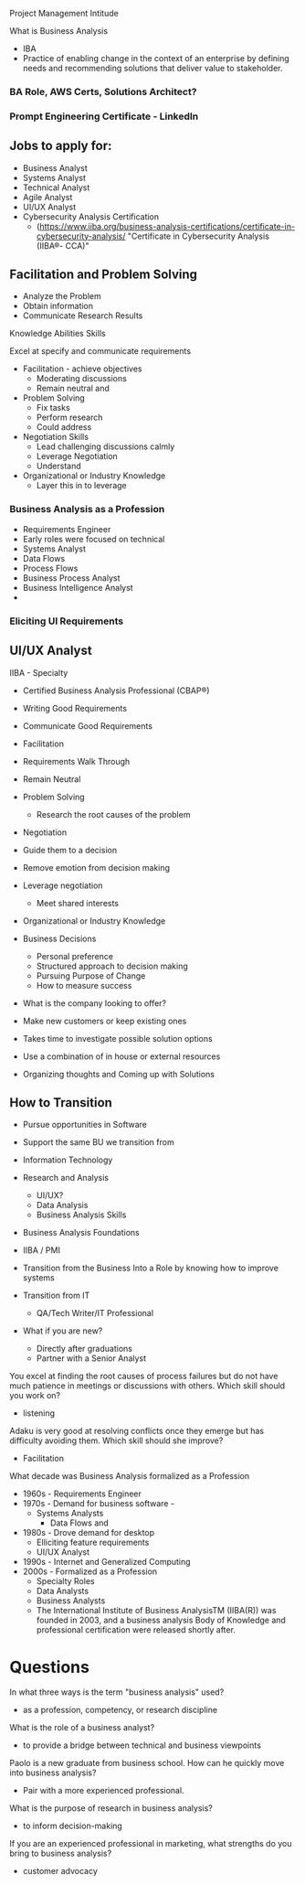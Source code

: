 
Project Management Intitude

What is Business Analysis

- IBA
- Practice of enabling change in the context of an enterprise by defining needs and recommending solutions that deliver value to stakeholder.

### BA Role, AWS Certs, Solutions Architect?

### Prompt Engineering Certificate - LinkedIn


## Jobs to apply for:
- Business Analyst 
- Systems Analyst
- Technical Analyst
- Agile Analyst
- UI/UX Analyst
- Cybersecurity Analysis Certification
	- (https://www.iiba.org/business-analysis-certifications/certificate-in-cybersecurity-analysis/ "Certificate in Cybersecurity Analysis (IIBA®- CCA)"

## Facilitation and Problem Solving
- Analyze the Problem
- Obtain information
- Communicate Research Results


Knowledge 
Abilities
Skills

Excel at specify and communicate requirements
- Facilitation - achieve objectives
	- Moderating discussions
	- Remain neutral and 
- Problem Solving
	- Fix tasks 
	- Perform research
	- Could address
- Negotiation Skills
	- Lead challenging discussions calmly
	- Leverage Negotiation
	- Understand
- Organizational or Industry Knowledge
	- Layer this in to leverage




### Business Analysis as a Profession

- Requirements Engineer
- Early roles were focused on technical
- Systems Analyst
- Data Flows 
- Process Flows
- Business Process Analyst
- Business Intelligence Analyst
- 

### Eliciting UI Requirements

## UI/UX Analyst


IIBA - Specialty

-   Certified Business Analysis Professional (CBAP®)

- Writing Good Requirements
- Communicate Good Requirements
- Facilitation
- Requirements Walk Through
- Remain Neutral
- Problem Solving
	- Research the root causes of the problem
- Negotiation
- Guide them to a decision
- Remove emotion from decision making 
- Leverage negotiation
	- Meet shared interests
- Organizational or Industry Knowledge

- Business Decisions
	- Personal preference
	- Structured approach to decision making
	- Pursuing Purpose of Change
	- How to measure success
- What is the company looking to offer?
- Make new customers or keep existing ones
- Takes time to investigate possible solution options
- Use a combination of in house or external resources
- Organizing thoughts and Coming up with Solutions

## How to Transition
- Pursue opportunities in Software
- Support the same BU we transition from
- Information Technology
- Research and Analysis
	- UI/UX?
	- Data Analysis
	- Business Analysis Skills
- Business Analysis Foundations
- IIBA / PMI


- Transition from the Business Into a Role by knowing how to improve systems
- Transition from IT
	- QA/Tech Writer/IT Professional
- What if you are new?
	- Directly after graduations
	- Partner with a Senior Analyst



You excel at finding the root causes of process failures but do not have much patience in meetings or discussions with others. Which skill should you work on?
- listening

Adaku is very good at resolving conflicts once they emerge but has difficulty avoiding them. Which skill should she improve?
- Facilitation

What decade was Business Analysis formalized as a Profession
- 1960s - Requirements Engineer
- 1970s - Demand for business software -
	- Systems Analysts 
		- Data Flows and 
- 1980s - Drove demand for desktop 
	- Elliciting feature requirements
	- UI/UX Analyst
- 1990s - Internet and Generalized Computing
- 2000s - Formalized as a Profession
	- Specialty Roles
	- Data Analysts
	- Business Analysts
	- The International Institute of Business AnalysisTM (IIBA(R)) was founded in 2003, and a business analysis Body of Knowledge and professional certification were released shortly after.


# Questions

In what three ways is the term "business analysis" used?
- as a profession, competency, or research discipline

What is the role of a business analyst?
- to provide a bridge between technical and business viewpoints

Paolo is a new graduate from business school. How can he quickly move into business analysis?
- Pair with a more experienced professional.

What is the purpose of research in business analysis?
- to inform decision-making

If you are an experienced professional in marketing, what strengths do you bring to business analysis?
- customer advocacy